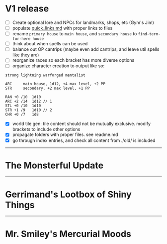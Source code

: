 # V1 release

- [ ] Create optional lore and NPCs for landmarks, shops, etc (Gym's Jim)
- [ ] populate [quick_links.md](./quick_links.md) with proper links to files  
- [ ] rename `primary house` to `main house`, and `secondary house` to `find-term-for-here house`
- [ ] think about when spells can be used
- [ ] balance out OP cantrips (maybe even add cantrips, and leave util spells like they are)
- [ ] reorganize races so each bracket has more diverse options
- [ ] organize character creation to output like so:
```
strong lightning warforged mentalist

ARC     main house, 1d12, +4 max level, +2 PP
STR     secondary, +2 max level, +1 PP

RAN +0 /10  1d10
ARC +2 /14  1d12 // 1
STL +0 /10  1d10
STR +1 /9   1d10 // 2
CHR +0 /7   1d8
```

- [x] world tile gen: tile content should not be mutually exclusive. modify brackets to include other options
- [x] propagate folders with proper files. see readme.md
- [x] go through index entries, and check all content from ./old/ is included

---

# The Monsterful Update

---

# Gerrimand's Lootbox of Shiny Things

---

# Mr. Smiley's Mercurial Moods